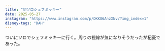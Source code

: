 ```yaml
---
title: "初ソロシェフミッキー"
date: 2025-05-27
instagram: "https://www.instagram.com/p/DKKO6AnzXNv/?img_index=1"
disney-tags: "DAH"
---
```


ついにソロでシェフミッキーに行く。周りの視線が気になりそうだったが杞憂であった。 